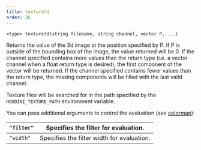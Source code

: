 ```yaml
---
title: texture3d
order: 36
---
```

`<type> texture3d(string filename, string channel, vector P, ...)`

Returns the value of the 3d image at the position specified by P. If P
is outside of the bounding box of the image, the value returned will be
0\. If the channel specified contains more values than the return type
(i.e. a vector channel when a float return type is desired), the first
component of the vector will be returned. If the channel specified
contains fewer values than the return type, the missing components will
be filled with the last valid channel.

Texture files will be searched for in the path specified by the
`HOUDINI_TEXTURE_PATH` environment variable.

You can pass additional arguments to control the evaluation (see
[colormap](colormap.html "Looks up a (filtered) color from a texture file.")):

| `"filter"` | Specifies the filter for evaluation. |
| --- | --- |
| `"width"` | Specifies the filter width for evaluation. |
